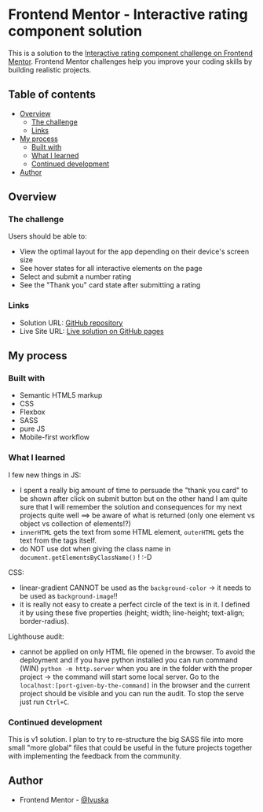 # Frontend Mentor - Interactive rating component solution

This is a solution to the [Interactive rating component challenge on Frontend Mentor](https://www.frontendmentor.io/challenges/interactive-rating-component-koxpeBUmI). Frontend Mentor challenges help you improve your coding skills by building realistic projects. 

## Table of contents

- [Overview](#overview)
  - [The challenge](#the-challenge)
  - [Links](#links)
- [My process](#my-process)
  - [Built with](#built-with)
  - [What I learned](#what-i-learned)
  - [Continued development](#continued-development)
- [Author](#author)

## Overview

### The challenge

Users should be able to:

- View the optimal layout for the app depending on their device's screen size
- See hover states for all interactive elements on the page
- Select and submit a number rating
- See the "Thank you" card state after submitting a rating

### Links

- Solution URL: [GitHub repository](https://github.com/Ivuska/frontendmentor-interactive-rating-component)
- Live Site URL: [Live solution on GitHub pages](https://ivuska.github.io/frontendmentor-interactive-rating-component/#)

## My process

### Built with

- Semantic HTML5 markup
- CSS 
- Flexbox
- SASS
- pure JS
- Mobile-first workflow

### What I learned

I few new things in JS: 
- I spent a really big amount of time to persuade the "thank you card" to be shown after click on submit button but on the other hand I am quite sure that I will remember the solution and consequences for my next projects quite well ==> be aware of what is returned (only one element vs object vs collection of elements!?)
- `innerHTML` gets the text from some HTML element, `outerHTML` gets the text from the tags itself.
- do NOT use dot when giving the class name in `document.getElementsByClassName()` ! :-D 

CSS:
- linear-gradient CANNOT be used as the `background-color` -> it needs to be used as `background-image`!!
- it is really not easy to create a perfect circle of the text is in it. 
  I defined it by using these five properties (height; width; line-height; text-align; border-radius).

Lighthouse audit:
- cannot be applied on only HTML file opened in the browser. To avoid the deployment and if you have python installed you can run command (WIN) `python -m http.server` when you are in the folder with the proper project -> the command will start some local server. Go to the `localhost:[port-given-by-the-command]` in the browser and the current project should be visible and you can run the audit. To stop the serve just run `Ctrl+C`. 

### Continued development

This is v1 solution. I plan to try to re-structure the big SASS file into more small "more global" files that could be useful in the future projects together with implementing the feedback from the community.

## Author
- Frontend Mentor - [@Ivuska](https://www.frontendmentor.io/profile/Ivuska)
